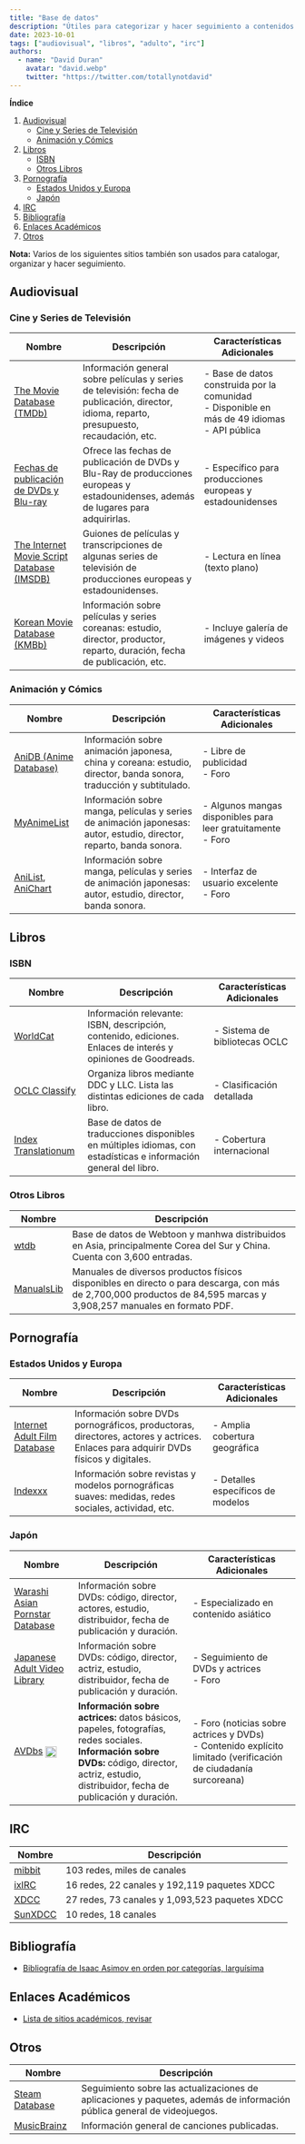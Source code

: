 ```yaml
---
title: "Base de datos"
description: "Útiles para categorizar y hacer seguimiento a contenidos multimedia: cine, animación, libros, pornografía, etc."
date: 2023-10-01
tags: ["audiovisual", "libros", "adulto", "irc"]
authors:
  - name: "David Duran"
    avatar: "david.webp"
    twitter: "https://twitter.com/totallynotdavid"
---
```


**Índice**

1. [Audiovisual](#audiovisual)
   - [Cine y Series de Televisión](#cine-y-series-de-televisión)
   - [Animación y Cómics](#animación-y-cómics)
2. [Libros](#libros)
   - [ISBN](#isbn)
   - [Otros Libros](#otros-libros)
3. [Pornografía](#pornografía)
   - [Estados Unidos y Europa](#estados-unidos-y-europa)
   - [Japón](#japón)
4. [IRC](#irc)
5. [Bibliografía](#bibliografía)
6. [Enlaces Académicos](#enlaces-académicos)
7. [Otros](#otros)

**Nota:** Varios de los siguientes sitios también son usados para catalogar, organizar y hacer seguimiento.

## Audiovisual

### Cine y Series de Televisión

| Nombre | Descripción | Características Adicionales |
| --- | --- | --- |
| [The Movie Database (TMDb)](https://www.themoviedb.org/) | Información general sobre películas y series de televisión: fecha de publicación, director, idioma, reparto, presupuesto, recaudación, etc. | - Base de datos construida por la comunidad<br>- Disponible en más de 49 idiomas<br>- API pública |
| [Fechas de publicación de DVDs y Blu-ray](https://www.dvdsreleasedates.com/) | Ofrece las fechas de publicación de DVDs y Blu-Ray de producciones europeas y estadounidenses, además de lugares para adquirirlas. | - Específico para producciones europeas y estadounidenses |
| [The Internet Movie Script Database (IMSDB)](https://www.imsdb.com/) | Guiones de películas y transcripciones de algunas series de televisión de producciones europeas y estadounidenses. | - Lectura en línea (texto plano) |
| [Korean Movie Database (KMBb)](http://www.kmdb.or.kr/eng/main) | Información sobre películas y series coreanas: estudio, director, productor, reparto, duración, fecha de publicación, etc. | - Incluye galería de imágenes y videos |

### Animación y Cómics

| Nombre | Descripción | Características Adicionales |
| --- | --- | --- |
| [AniDB (Anime Database)](https://anidb.net/) | Información sobre animación japonesa, china y coreana: estudio, director, banda sonora, traducción y subtitulado. | - Libre de publicidad<br>- Foro |
| [MyAnimeList](https://myanimelist.net/) | Información sobre manga, películas y series de animación japonesas: autor, estudio, director, reparto, banda sonora. | - Algunos mangas disponibles para leer gratuitamente<br>- Foro |
| [AniList](https://anilist.co/home), [AniChart](https://anichart.net/) | Información sobre manga, películas y series de animación japonesas: autor, estudio, director, banda sonora. | - Interfaz de usuario excelente<br>- Foro |

## Libros

### ISBN

| Nombre | Descripción | Características Adicionales |
| --- | --- | --- |
| [WorldCat](https://www.worldcat.org/) | Información relevante: ISBN, descripción, contenido, ediciones. Enlaces de interés y opiniones de Goodreads. | - Sistema de bibliotecas OCLC |
| [OCLC Classify](http://classify.oclc.org/classify2/) | Organiza libros mediante DDC y LLC. Lista las distintas ediciones de cada libro. | - Clasificación detallada |
| [Index Translationum](http://www.unesco.org/xtrans/) | Base de datos de traducciones disponibles en múltiples idiomas, con estadísticas e información general del libro. | - Cobertura internacional |

### Otros Libros

| Nombre | Descripción |
| --- | --- |
| [wtdb](https://webtoonsdb.com/en/) | Base de datos de Webtoon y manhwa distribuidos en Asia, principalmente Corea del Sur y China. Cuenta con 3,600 entradas. |
| [ManualsLib](https://www.manualslib.com/) | Manuales de diversos productos físicos disponibles en directo o para descarga, con más de 2,700,000 productos de 84,595 marcas y 3,908,257 manuales en formato PDF. |

## Pornografía

### Estados Unidos y Europa

| Nombre | Descripción | Características Adicionales |
| --- | --- | --- |
| [Internet Adult Film Database](http://iafd.com/) | Información sobre DVDs pornográficos, productoras, directores, actores y actrices. Enlaces para adquirir DVDs físicos y digitales. | - Amplia cobertura geográfica |
| [Indexxx](https://www.indexxx.com/) | Información sobre revistas y modelos pornográficas suaves: medidas, redes sociales, actividad, etc. | - Detalles específicos de modelos |

### Japón

| Nombre | Descripción | Características Adicionales |
| --- | --- | --- |
| [Warashi Asian Pornstar Database](http://warashi-asian-pornstars.fr/) | Información sobre DVDs: código, director, actores, estudio, distribuidor, fecha de publicación y duración. | - Especializado en contenido asiático |
| [Japanese Adult Video Library](http://www.javlibrary.com/en/) | Información sobre DVDs: código, director, actriz, estudio, distribuidor, fecha de publicación y duración. | - Seguimiento de DVDs y actrices<br>- Foro |
| [AVDbs](https://www.avdbs.com/) <img src="https://upload.wikimedia.org/wikipedia/commons/0/0f/Flag_of_South_Korea.png" alt="Bandera de Corea del Sur" style="width:20px; vertical-align: middle;" /> | **Información sobre actrices:** datos básicos, papeles, fotografías, redes sociales. <br> **Información sobre DVDs:** código, director, actriz, estudio, distribuidor, fecha de publicación y duración. | - Foro (noticias sobre actrices y DVDs)<br>- Contenido explícito limitado (verificación de ciudadanía surcoreana) |

## IRC

| Nombre | Descripción |
| --- | --- |
| [mibbit](https://search.mibbit.com/networks) | 103 redes, miles de canales |
| [ixIRC](https://ixirc.com/) | 16 redes, 22 canales y 192,119 paquetes XDCC |
| [XDCC](https://www.xdcc.eu/) | 27 redes, 73 canales y 1,093,523 paquetes XDCC |
| [SunXDCC](https://sunxdcc.com/) | 10 redes, 18 canales |

## Bibliografía

- [Bibliografía de Isaac Asimov en orden por categorías, larguísima](http://stevenac.net/asimov/Bibliography.htm)

## Enlaces Académicos

- [Lista de sitios académicos, revisar](https://thakursimmichauhan.blogspot.com/)

## Otros

| Nombre | Descripción |
| --- | --- |
| [Steam Database](https://steamdb.info/) | Seguimiento sobre las actualizaciones de aplicaciones y paquetes, además de información pública general de videojuegos. |
| [MusicBrainz](https://musicbrainz.org/) | Información general de canciones publicadas. |
